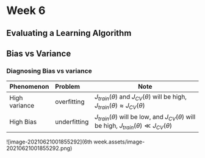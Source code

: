 # Week 6

## Evaluating a Learning Algorithm

## Bias vs Variance

### Diagnosing Bias vs variance

| Phenomenon    | Problem      | Note                                                         |
| ------------- | :----------- | ------------------------------------------------------------ |
| High variance | overfitting  | $J_{train}(\theta)$ and $J_{CV}(\theta)$ will be high, $J_{train}(\theta) \approx J_{CV}(\theta)$ |
| High Bias     | underfitting | $J_{train}(\theta)$ will be low, and $J_{CV}(\theta)$ will be high, $J_{train}(\theta) \ll J_{CV}(\theta)$ |

![image-20210621001855292](6th week.assets/image-20210621001855292.png)

